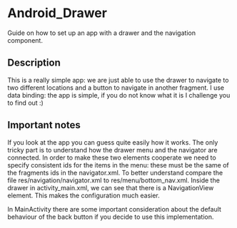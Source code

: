 # Android_Drawer
Guide on how to set up an app with a drawer and the navigation component.
## Description
This is a really simple app: we are just able to use the drawer to navigate to two different locations and a button to navigate in another fragment.
I use data binding: the app is simple, if you do not know what it is I challenge you to find out :)
## Important notes
If you look at the app you can guess quite easily how it works. The only tricky part is to understand how the drawer menu and the navigator are connected.
In order to make these two elements cooperate we need to specify consistent ids for the items in the menu: these must be the same of the fragments ids in the navigator.xml. To better understand compare the file res/navigation/navigator.xml to res/menu/bottom_nav.xml.
Inside the drawer in activity_main.xml, we can see that there is a NavigationView element. This makes the configuration much easier.

In MainActivity there are some important consideration about the default behaviour of the back button if you decide to use this implementation.